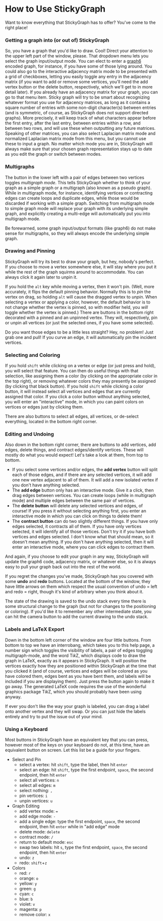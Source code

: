# How to Use StickyGraph

Want to know everything that StickyGraph has to offer?  You've come to the right place!

### Getting a graph into (or out of) StickyGraph

So, you have a graph that you'd like to draw.  Cool!  Direct your attention to the upper left part of the window, please.  That dropdown menu lets you select the graph input/output mode.  You can elect to enter a [graph6](http://users.cecs.anu.edu.au/~bdm/data/formats.txt) encoded graph, for instance, if you have some of those lying around.  You could also go to the interactive adjacency matrix mode to be presented with a grid of checkboxes, letting you easily toggle any entry in the adjacency matrix (if you want to add or remove some vertices, you'll need the add vertex button or the delete button, respectively, which we'll get to in more detail later).  If you already have an adjacency matrix for your graph, you can go to that menu item.  Sticky graph will try to be smart about recognizing whatever format you use for adjacency matrices, as long as it contains a square number of entries with some non-digit character(s) between entries (and is symmetric, of course, as StickyGraph does not support directed graphs).  More precisely, it will keep track of what characters appear before the first entry, after the last entry, between entries within a row, and between two rows, and will use these when outputting any future matrices.  Speaking of other matrices, you can also select Laplacian matrix mode and normalized Laplacian matrix mode from this menu, but you cannot use these to input a graph.  No matter which mode you are in, StickyGraph will always make sure that your chosen graph representation stays up to date as you edit the graph or switch between modes.

### Multigraphs

The button in the lower left with a pair of edges between two vertices toggles *multigraph mode*.  This tells StickyGraph whether to think of your graph as a simple graph or a multigraph (also known as a pseudo graph).  While in multigraph mode, for instance, identifying vertices or contracting edges can create loops and duplicate edges, while those would be discarded if working with a simple graph.  Switching from multigraph mode to simple graph mode will replace your graph with its underlying simple graph, and explicitly creating a multi-edge will automatically put you into multigraph mode.

Be forewarned, some graph input/output formats (like graph6) do not make sense for multigraphs, so they will always encode the underlying simple graph.

### Drawing and Pinning

StickyGraph will try its best to draw your graph, but hey, nobody's perfect.  If you choose to move a vertex somewhere else, it will stay where you put it while the rest of the graph squirms around to accommodate.  You can always click it again later to unpin it.

If you hold the `alt` key while moving a vertex, then it won't pin.  (Well, more accurately, it flips the default pinning behavior.  Normally this is to *pin* the vertex on drag, so holding `alt` will cause the dragged vertex to *unpin*.  When selecting a vertex or applying a color, however, the default behavior is to not change whether the vertex is pinned, so with modifier held, you *will* toggle whether the vertex is pinned.) There are buttons in the bottom right decorated with a pinned and an unpinned vertex.  They will, respectively, pin or unpin all vertices (or just the selected ones, if you have some selected).

Do you want those edges to be a little less straight?  Hey, no problem!  Just grab one and pull!  If you curve an edge, it will automatically pin the incident vertices.

### Selecting and Coloring

If you hold `shift` while clicking on a vertex or edge (or just press and hold), you will select that feature.  You can then do useful things with that selection, like assigning them a color (by clicking on the appropriate color in the top right), or removing whatever colors they may presently be assigned (by clicking that black button).  If you hold `shift` while clicking a color button, it will instead select all vertices and edges that are currently assigned that color.  If you click a color button without anything selected, you will enter an "interactive" mode, in which you can paint colors on vertices or edges just by clicking them.

There are also buttons to select all edges, all vertices, or de-select everything, located in the bottom right corner.

### Editing and Undoing

Also down in the bottom right corner, there are buttons to add vertices, add edges, delete things, and contract edges/identify vertices.  These will mostly do what you would expect!  Let's take a look at them, from top to bottom.

- If you select some vertices and/or edges, the **add vertex** button will split each of those edges, and if there are any selected vertices, it will add one new vertex adjacent to all of them.  It will add a new isolated vertex if you don't have anything selected.
- The **add edge** button only has an interactive mode.  Give it a click, then drag edges between vertices.  You can create loops (while in multigraph mode) and multiple edges between the same pair of vertices.
- The **delete button** will delete any selected vertices and edges, of course!  If you press it without selecting anything first, you enter an interactive mode in which you can click on things to delete them!
- The **contract button** can do two slightly different things.  If you have only edges selected, it contracts all of them.  If you have only vertices selected, it will identify all of those vertices.  Don't try it if you have both vertices and edges selected.  I don't know what that should mean, so it doesn't mean anything.  If you don't have anything selected, then it will enter an interactive mode, where you can click edges to contract them.

And again, if you choose to edit your graph in any way, StickyGraph will update the graph6 code, adjacency matrix, or whatever else, so it is always easy to pull your graph back out into the rest of the world.

If you regret the changes you've made, StickyGraph has you covered with some **undo** and **redo** buttons.  Located at the bottom of the window, they have little arrows on them which respect the usual convention of undo = left and redo = right, though it's kind of arbitrary when you think about it.

The state of the drawing is saved to the undo stack every time there is some structural change to the graph (but not for changes to the positioning or coloring).  If you'd like it to remember any other intermediate state, you can hit the camera button to add the current drawing to the undo stack.

### Labels and LaTeX Export

Down in the bottom left corner of the window are four little buttons.  From bottom to top we have an interrobang, which takes you to this help page, a number sign which toggles the visibility of labels, a pair of edges toggling multigraph-mode, and the word Ti*k*Z, which displays code to draw the graph in LaTeX, exactly as it appears in StickyGraph.  It will position the vertices exactly how they are positioned within StickyGraph at the time that you clicked it (and of course, vertices and edges will be colored as you have colored them, edges bent as you have bent them, and labels will be included if you are displaying them).  Just press the button again to make it go away.  The generated LaTeX code requires the use of the wonderful graphics package Ti*k*Z, which you should probably have been using anyway.

If ever you don't like the way your graph is labeled, you can drag a label onto another vertex and they will swap.  Or you can just hide the labels entirely and try to put the issue out of your mind.

### Using a Keyboard

Most buttons in StickyGraph have an equivalent key that you can press, however most of the keys on your keyboard do not, at this time, have an equivalent button on screen.  Let this list be a guide for your fingers.

- Select and Pin
  - select a vertex: hit `shift`, type the label, then hit `enter`
  - select an edge: hit `shift`, type the first endpoint, `space`, the second endpoint, then hit `enter`
  - select all vertices: `n`
  - select all edges: `m`
  - select nothing: `,`
  - pin vertices: `i`
  - unpin vertices: `u`
- Graph Editing
  - add vertex mode: `=`
  - add edge mode: `-`
  - add a single edge: type the first endpoint, `space`, the second endpoint, then hit `enter` while in "add edge" mode
  - delete mode: `delete`
  - contract mode: `/`
  - return to default mode: `esc`
  - swap two labels: hit `s`, type the first endpoint, `space`, the second endpoint, then hit `enter`
  - undo: `z`
  - redo:  `shift`+`z`
- Colors
  - red: `r`
  - orange: `o`
  - yellow: `y`
  - green: `g`
  - cyan: `c`
  - blue: `b`
  - violet: `v`
  - magenta: `p`
  - remove color: `x`

